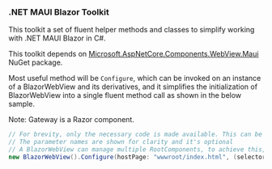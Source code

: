 ### .NET MAUI Blazor Toolkit

This toolkit a set of fluent helper methods and classes to simplify working with .NET MAUI Blazor in C#.

This toolkit depends on [Microsoft.AspNetCore.Components.WebView.Maui](https://www.nuget.org/packages/Microsoft.AspNetCore.Components.WebView.Maui) NuGet package.

Most useful method will be `Configure`, which can be invoked on an instance of a BlazorWebView and its derivatives, and it simplifies the initialization of BlazorWebView into a single fluent method call as shown in the below sample.

Note: Gateway is a Razor component.

```CS
// For brevity, only the necessary code is made available. This can be nested anywhere a View can be defined
// The parameter names are shown for clarity and it's optional
// A BlazorWebView can manage multiple RootComponents, to achieve this, add another Tuple with parameter values of that component.
new BlazorWebView().Configure(hostPage: "wwwroot/index.html", (selector: "#app", componentType: typeof(Gateway), parameters: null))
```